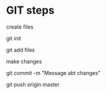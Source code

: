 # GIT steps

create files

git init

git add files

make changes

git commit -m "Message abt changes"

git push origin master